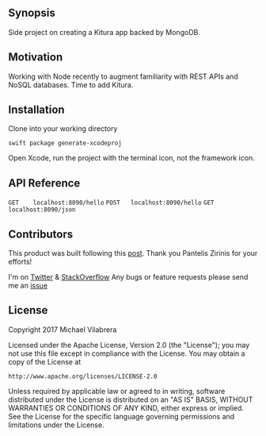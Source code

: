 ## Synopsis

Side project on creating a Kitura app backed by MongoDB.

## Motivation

Working with Node recently to augment familiarity with REST APIs and NoSQL databases. Time to add Kitura.

## Installation

Clone into your working directory

`swift package generate-xcodeproj`

Open Xcode, run the project with the terminal icon, not the framework icon.

## API Reference

`GET    localhost:8090/hello`
`POST   localhost:8090/hello`
`GET    localhost:8090/json`

## Contributors

This product was built following this [post](https://medium.com/@panteliszirinis/ibm-kitura-bluemix-parse-server-connection-mongodb-aa047e8b1225).
Thank you Pantelis Zirinis for your efforts!

I'm on [Twitter](https://twitter.com/MVilabrera) &
       [StackOverflow](https://stackoverflow.com/users/2533857/fullmetalfist)
Any bugs or feature requests please send me an [issue](https://github.com/FullMetalFist/MongoKit/issues)

## License

Copyright 2017 Michael Vilabrera

Licensed under the Apache License, Version 2.0 (the "License");
you may not use this file except in compliance with the License.
You may obtain a copy of the License at

    http://www.apache.org/licenses/LICENSE-2.0

Unless required by applicable law or agreed to in writing, software
distributed under the License is distributed on an "AS IS" BASIS,
WITHOUT WARRANTIES OR CONDITIONS OF ANY KIND, either express or implied.
See the License for the specific language governing permissions and
limitations under the License.
